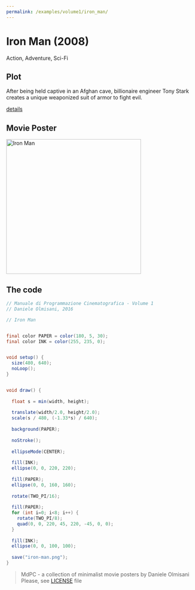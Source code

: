```yaml
---
permalink: /examples/volume1/iron_man/
---
```

# Iron Man (2008)

Action, Adventure, Sci-Fi

## Plot
After being held captive in an Afghan cave, billionaire engineer Tony Stark creates a unique weaponized suit of armor to fight evil.

[details](https://www.imdb.com/title/tt0371746/)

## Movie Poster
<img src="iron-man.png"  width="360px" title="Iron Man">


## The code
```java
// Manuale di Programmazione Cinematografica - Volume 1
// Daniele Olmisani, 2016

// Iron Man


final color PAPER = color(180, 5, 30);
final color INK = color(255, 235, 0);


void setup() {
  size(480, 640);
  noLoop();
}


void draw() {
  
  float s = min(width, height);
  
  translate(width/2.0, height/2.0);
  scale(s / 480, (-1.33*s) / 640);
  
  background(PAPER);
  
  noStroke();
  
  ellipseMode(CENTER);
  
  fill(INK);
  ellipse(0, 0, 220, 220);
  
  fill(PAPER);
  ellipse(0, 0, 160, 160);
  
  rotate(TWO_PI/16);
  
  fill(PAPER);
  for (int i=0; i<8; i++) {
    rotate(TWO_PI/8);
    quad(0, 0, 220, 45, 220, -45, 0, 0);
  }
  
  fill(INK);
  ellipse(0, 0, 100, 100);
  
  save("iron-man.png");
}
```

> MdPC - a collection of minimalist movie posters
> by Daniele Olmisani
> Please, see [LICENSE](../../../LICENSE) file
